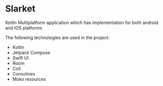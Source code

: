 # Slarket
Kotlin Multiplatform application which has implementation for both android and IOS platforms 

The following technologies are used in the project:
- Kotlin
- Jetpack Compose
- Swift UI
- Room
- Coil
- Coroutines
- Moko resources

